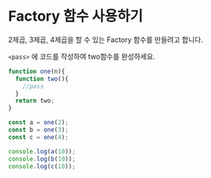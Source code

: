 # Factory 함수 사용하기
2제곱, 3제곱, 4제곱을 할 수 있는 Factory 함수를 만들려고 합니다. 

`<pass>` 에 코드를 작성하여 two함수를 완성하세요.

```js
function one(n){
  function two(){
    //pass
  }
  return two;
}

const a = one(2);
const b = one(3);
const c = one(4);

console.log(a(10));
console.log(b(10));
console.log(c(10));
```
